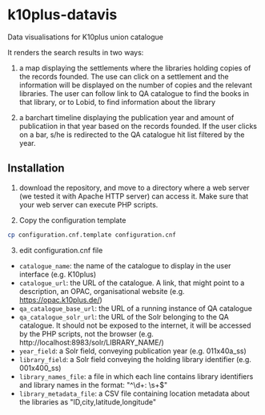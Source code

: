 # k10plus-datavis
Data visualisations for K10plus union catalogue

It renders the search results in two ways: 

1. a map displaying the settlements where the libraries holding copies of the records founded. The use can click on a settlement and the information will be displayed on the number of copies and the relevant libraries. The user can follow link to QA catalogue to find the books in that library, or to Lobid, to find information about the library

2. a barchart timeline displaying the publication year and amount of publicatiion in that year based on the records founded. If the user clicks on a bar, s/he is redirected to the QA catalogue hit list filtered by the year.

## Installation

1. download the repository, and move to a directory where a web server (we tested it with Apache HTTP server) can access it. Make sure that your web server can execute PHP scripts.

2. Copy the configuration template

```bash
cp configuration.cnf.template configuration.cnf
```

3. edit configuration.cnf file

- `catalogue_name`: the name of the catalogue to display in the user interface (e.g. K10plus)
- `catalogue_url`: the URL of the catalogue. A link, that might point to a description, an OPAC, organisational website (e.g. https://opac.k10plus.de/)
- `qa_catalogue_base_url`: the URL of a running instance of QA catalogue
- `qa_catalogue_solr_url`: the URL of the Solr belonging to the QA catalogue. It should not be exposed to the internet, it will be accessed by the PHP scripts, not the browser (e.g. http://localhost:8983/solr/LIBRARY_NAME/)
- `year_field`: a Solr field, conveying publication year (e.g. 011x40a_ss)
- `library_field`: a Solr field conveying the holding library identifier (e.g. 001x400_ss)
- `library_names_file`: a file in which each line contains library identifiers and library names in the format: "^\d+: \s+$"
- `library_metadata_file`: a CSV file containing location metadata about the libraries as "ID,city,latitude,longitude"

